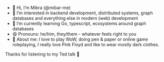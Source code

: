 - 👋 Hi, I’m Mibra (@mibar-me)
- 👀 I’m interested in backend development, distributed systems, graph databases and everything else in modern (web) development
- 🌱 I’m currently learning Go, typescript, ecosystems around graph databases
- 😄 Pronouns: he/him, they/them - whatever feels right to you
- 🙂 About me: I love to play WoW, doing pen & paper or online game roleplaying, I really love Pink Floyd and like to wear mostly dark clothes.

Thanks for listening to my Ted talk 👋
